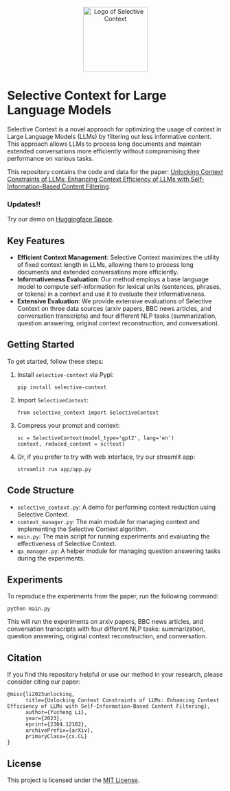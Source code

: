 <p align="center">
    <img src="https://github.com/liyucheng09/Selective_Context/blob/main/results/sc.png" alt="Logo of Selective Context" width="auto" height="150" />
</p>

# Selective Context for Large Language Models

Selective Context is a novel approach for optimizing the usage of context in Large Language Models (LLMs) by filtering out less informative content. This approach allows LLMs to process long documents and maintain extended conversations more efficiently without compromising their performance on various tasks. 

This repository contains the code and data for the paper: [Unlocking Context Constraints of LLMs: Enhancing Context Efficiency of LLMs with Self-Information-Based Content Filtering](https://arxiv.org/abs/2304.12102).

### Updates!!
Try our demo on [Huggingface Space](https://huggingface.co/spaces/liyucheng/selective_context).

## Key Features

- **Efficient Context Management**: Selective Context maximizes the utility of fixed context length in LLMs, allowing them to process long documents and extended conversations more efficiently.
- **Informativeness Evaluation**: Our method employs a base language model to compute self-information for lexical units (sentences, phrases, or tokens) in a context and use it to evaluate their informativeness.
- **Extensive Evaluation**: We provide extensive evaluations of Selective Context on three data sources (arxiv papers, BBC news articles, and conversation transcripts) and four different NLP tasks (summarization, question answering, original context reconstruction, and conversation).

## Getting Started

To get started, follow these steps:

1. Install `selective-context` via Pypi:
   ```
   pip install selective-context
   ```

2. Import `SelectiveContext`:
   ```
   from selective_context import SelectiveContext
   ```

3. Compress your prompt and context:
   ```
   sc = SelectiveContext(model_type='gpt2', lang='en')
   context, reduced_content = sc(text)
   ```

4. Or, if you prefer to try with web interface, try our streamlit app:
   ```
   streamlit run app/app.py
   ```

## Code Structure

- `selective_context.py`: A demo for performing context reduction using Selective Context.
- `context_manager.py`: The main module for managing context and implementing the Selective Context algorithm.
- `main.py`: The main script for running experiments and evaluating the effectiveness of Selective Context.
- `qa_manager.py`: A helper module for managing question answering tasks during the experiments.

## Experiments

To reproduce the experiments from the paper, run the following command:

```
python main.py
```

This will run the experiments on arxiv papers, BBC news articles, and conversation transcripts with four different NLP tasks: summarization, question answering, original context reconstruction, and conversation.

## Citation

If you find this repository helpful or use our method in your research, please consider citing our paper:

```
@misc{li2023unlocking,
      title={Unlocking Context Constraints of LLMs: Enhancing Context Efficiency of LLMs with Self-Information-Based Content Filtering}, 
      author={Yucheng Li},
      year={2023},
      eprint={2304.12102},
      archivePrefix={arXiv},
      primaryClass={cs.CL}
}
```

## License

This project is licensed under the [MIT License](LICENSE).
